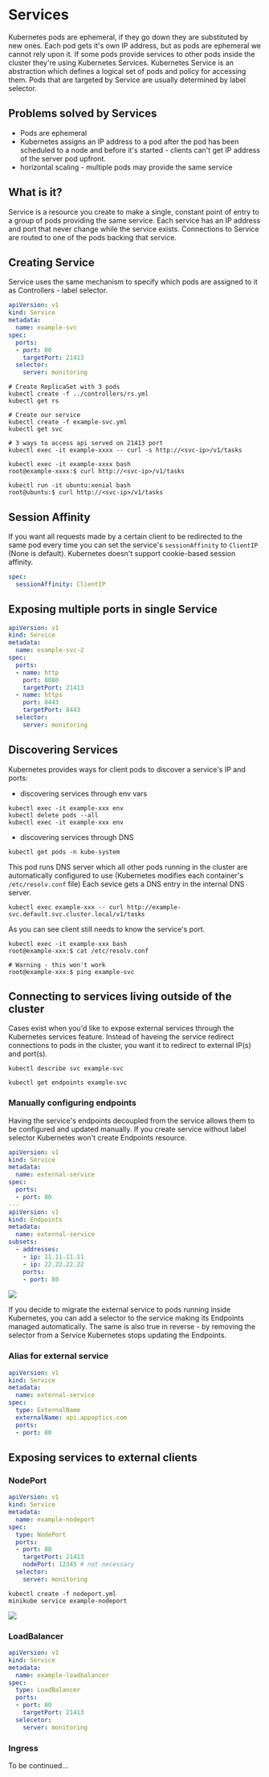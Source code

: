 # Services

Kubernetes pods are ephemeral, if they go down they are substituted by new ones. Each pod gets it's own IP address, but as pods are ephemeral we cannot rely upon it. If some pods provide services to other pods inside the cluster they're using Kubernetes Services.
Kubernetes Service is an abstraction which defines a logical set of pods and policy for accessing them. Pods that are targeted by Service are usually determined by label selector.

## Problems solved by Services

* Pods are ephemeral
* Kubernetes assigns an IP address to a pod after the pod has been scheduled to a node and before it's started -
clients can't get IP address of the server pod upfront.
* horizontal scaling - multiple pods may provide the same service

## What is it?

Service is a resource you create to make a single, constant point of entry to a group of pods providing the same
service. Each service has an IP address and port that never change while the service exists. Connections to Service are
routed to one of the pods backing that service.


## Creating Service

Service uses the same mechanism to specify which pods are assigned to it as Controllers - label selector.


```yaml
apiVersion: v1
kind: Service
metadata:
  name: example-svc
spec:
  ports:
  - port: 80
    targetPort: 21413
  selector:
    server: monitoring
```

```shell
# Create ReplicaSet with 3 pods
kubectl create -f ../controllers/rs.yml
kubectl get rs

# Create our service
kubectl create -f example-svc.yml
kubectl get svc

# 3 ways to access api served on 21413 port
kubectl exec -it example-xxxx -- curl -s http://<svc-ip>/v1/tasks

kubectl exec -it example-xxxx bash
root@example-xxxx:$ curl http://<svc-ip>/v1/tasks

kubectl run -it ubuntu:xenial bash
root@ubuntu:$ curl http://<svc-ip>/v1/tasks
```


## Session Affinity

If you want all requests made by a certain client to be redirected to the same pod every time you can set the service's
`sessionAffinity` to `ClientIP` (None is default). Kubernetes doesn't support cookie-based session affinity.
```yaml
spec:
  sessionAffinity: ClientIP
```

## Exposing multiple ports in single Service

```yaml
apiVersion: v1
kind: Service
metadata:
  name: example-svc-2
spec:
  ports:
  - name: http
    port: 8080
    targetPort: 21413
  - name: https
    port: 8443
    targetPort: 8443
  selector:
    server: monitoring
```

## Discovering Services

Kubernetes provides ways for client pods to discover a service's IP and ports:
* discovering services through env vars
```shell
kubectl exec -it example-xxx env
kubectl delete pods --all
kubectl exec -it example-xxx env
```
* discovering services through DNS
```shell
kubectl get pods -n kube-system
```
This pod runs DNS server which all other pods running in the cluster are automatically configured to use (Kubernetes modifies each container's `/etc/resolv.conf` file)
Each sevice gets a DNS entry in the internal DNS server.
```shell
kubectl exec example-xxx -- curl http://example-svc.default.svc.cluster.local/v1/tasks
```
As you can see client still needs to know the service's port.
```shell
kubectl exec -it example-xxx bash
root@example-xxx:$ cat /etc/resolv.conf

# Warning - this won't work
root@example-xxx:$ ping example-svc
```

## Connecting to services living outside of the cluster

Cases exist when you'd like to expose external services through the Kubernetes services feature. Instead of haveing the
service redirect connections to pods in the cluster, you want it to redirect to external IP(s) and port(s).

```shell
kubectl describe svc example-svc

kubectl get endpoints example-svc
```

### Manually configuring endpoints

Having the service's endpoints decoupled from the service allows them to be configured and updated manually. If you
create service without label selector Kubernetes won't create Endpoints resource.

```yaml
apiVersion: v1
kind: Service
metadata:
  name: external-service
spec:
  ports:
  - port: 80
---
apiVersion: v1
kind: Endpoints
metadata:
  name: external-service
subsets:
  - addresses:
    - ip: 11.11.11.11
    - ip: 22.22.22.22
    ports:
    - port: 80
```
![](images/externalservice.png)

If you decide to migrate the external service to pods running inside Kubernetes, you can add a selector to the service
making its Endpoints managed automatically. The same is also true in reverse - by removing the selector from a Service
Kubernetes stops updating the Endpoints.

### Alias for external service

```yaml
apiVersion: v1
kind: Service
metadata:
  name: external-service
spec:
  type: ExternalName
  externalName: api.appoptics.com
  ports:
  - port: 80
```

## Exposing services to external clients

### NodePort

```yaml
apiVersion: v1
kind: Service
metadata:
  name: example-nodeport
spec:
  type: NodePort
  ports:
  - port: 80
    targetPort: 21413
    nodePort: 12345 # not necessary
  selector:
    server: monitoring
```

```shell
kubectl create -f nodeport.yml
minikube service example-nodeport
```

![](images/nodeport.png)

### LoadBalancer

```yaml
apiVersion: v1
kind: Service
metadata:
  name: example-loadbalancer
spec:
  type: LoadBalancer
  ports:
  - port: 80
    targetPort: 21413
  selecetor:
    server: monitoring
```

### Ingress

To be continued...

